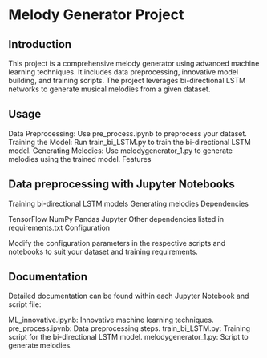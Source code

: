 # Melody Generator Project

## Introduction
This project is a comprehensive melody generator using advanced machine learning techniques. It includes data preprocessing, innovative model building, and training scripts. The project leverages bi-directional LSTM networks to generate musical melodies from a given dataset.

## Usage

Data Preprocessing: Use pre_process.ipynb to preprocess your dataset.
Training the Model: Run train_bi_LSTM.py to train the bi-directional LSTM model.
Generating Melodies: Use melodygenerator_1.py to generate melodies using the trained model.
Features

## Data preprocessing with Jupyter Notebooks
Training bi-directional LSTM models
Generating melodies
Dependencies

TensorFlow
NumPy
Pandas
Jupyter
Other dependencies listed in requirements.txt
Configuration

Modify the configuration parameters in the respective scripts and notebooks to suit your dataset and training requirements.

## Documentation

Detailed documentation can be found within each Jupyter Notebook and script file:

ML_innovative.ipynb: Innovative machine learning techniques.
pre_process.ipynb: Data preprocessing steps.
train_bi_LSTM.py: Training script for the bi-directional LSTM model.
melodygenerator_1.py: Script to generate melodies.